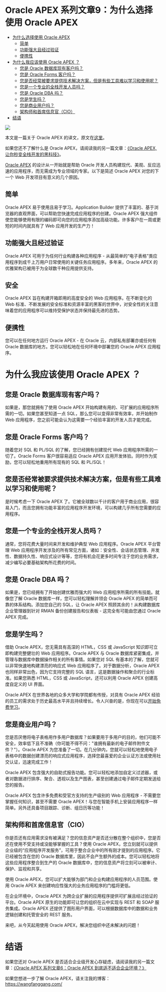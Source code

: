 # Oracle APEX 系列文章9：为什么选择使用 Oracle APEX


<!-- TOC depthFrom:2 insertAnchor:true -->

- [为什么选择使用 Oracle APEX](#oracle-apex-系列文章9为什么选择使用-oracle-apex)
  - [简单](#简单)
  - [功能强大且经过验证](#功能强大且经过验证)
  - [便携性](#便携性)
- [为什么我应该使用 Oracle APEX ？](#为什么我应该使用-oracle-apex-)
  - [您是 Oracle 数据库现有客户吗？](#您是-oracle-数据库现有客户吗)
  - [您是 Oracle Forms 客户吗？](#您是-oracle-forms-客户吗)
  - [您是否经常被要求提供技术解决方案，但是有些工具难以学习和使用呢？](#您是否经常被要求提供技术解决方案但是有些工具难以学习和使用呢)
  - [您是一个专业的全栈开发人员吗？](#您是一个专业的全栈开发人员吗)
  - [您是 Oracle DBA 吗？](#您是-oracle-dba-吗)
  - [您是学生吗？](#您是学生吗)
  - [您是商业用户吗？](#您是商业用户吗)
  - [架构师和首席信息官（CIO）](#架构师和首席信息官cio)
- [结语](#结语)


<!-- /TOC -->

![](https://ws1.sinaimg.cn/large/006By2pOgy1fruiiqvzmzj30y20jckdi.jpg)

本文是一篇关于 Oracle APEX 的译文，原文在[这里](https://apex.oracle.com/en/platform/why-oracle-apex/)。

如果您还不了解什么是 Oracle APEX，请阅读我的另一篇文章：[《Oracle APEX, 让你秒变全栈开发的黑科技》](https://wangfanggang.com/Oracle/Oracle-APEX/apex-series-1/)。

[Oracle APEX](https://apex.oracle.com/) 的设计从一开始就是帮助 Oracle 开发人员构建现代、美观、反应迅速的应用程序，而无需成为专业领域的专家。以下是简述 Oracle APEX 对您的下一个 Web 开发项目有意义的几个原因。

## 简单
Oracle APEX 易于使用且易于学习。Application Builder 提供了丰富的、基于浏览器的直观界面，可以帮助您快速完成应用程序的创建。Oracle APEX 强大组件使您能够使用有限的编码即可向您的应用程序添加高级功能。许多客户在一周或更短的时间内就具有了 Web 应用开发的生产力！

## 功能强大且经过验证
Oracle APEX 可用于为任何行业构建各种应用程序 - 从最简单的“电子表格”类应用程序到成千上万用户日常使用的关键任务应用程序。多年来，Oracle APEX 的优雅架构已被用于为全球数千种应用提供支持。

## 安全
Oracle APEX 旨在构建开箱即用的高度安全的 Web 应用程序。在不断变化的 Web 标准、不断发展的安全标准和资源丰富的黑客的世界中，对安全性的关注意味着您的应用程序可以维持受保护状态并保持最先进的态势。

## 便携性
您可以在任何地方运行 Oracle APEX - 在 Oracle 云，内部私有部署亦或任何有 Oracle 数据库的地方。您可以轻松地在任何环境中部署您的 Oracle APEX 应用程序。

# 为什么我应该使用 Oracle APEX ？
## 您是 Oracle 数据库现有客户吗？
如果是，那您就拥有了使用 Oracle APEX 开始构建有用的、可扩展的应用程序所需的一切。如果您甚至知道一点 SQL，那么您可以变得非常有效率，并开始制作 Web 应用程序，您之前可能会认为这需要一个经验丰富的开发人员才能完成。

## 您是 Oracle Forms 客户吗？
随着您对 SQL 和 PL/SQL 的了解，您已经拥有创建现代 Web 应用程序所需的一切了。Oracle Forms 客户很容易适应 Oracle APEX 应用开发体验。同时作为奖励，您可以轻松地重用所有现有的 SQL 和 PL/SQL！

## 您是否经常被要求提供技术解决方案，但是有些工具难以学习和使用呢？
是时候考虑一下 Oracle APEX 了。它被全球数以千计的客户用于商业应用，很容易入门，而且您拥有功能丰富的应用程序开发环境，可以构建几乎所有您需要的应​​用程序。

## 您是一个专业的全栈开发人员吗？
通常，您将花费大量时间来开发和维护典型 Web 应用程序。Oracle APEX 平台管理 Web 应用程序开发涉及的所有常见方面，诸如：安全性、会话状态管理、并发性、数据持久性、响应式设计等等，您将有机会花更多时间专注于您的业务需求，减少编写必要基础架构所花费的时间。

## 您是 Oracle DBA 吗？
如果是，您已经拥有了开始创建优雅而强大的 Web 应用程序所需的所有技能。就像您了解 Oracle 数据库一样，您可以轻松理解并领会 Oracle APEX 的简单而可靠的体系结构。添加您自己的 SQL，让 Oracle APEX 照顾其余的！从构建数据库企业管理器到针对 RMAN 备份创建报告和仪表板 - 这完全有可能由您通过 Oracle APEX 完成。

## 您是学生吗？
借助 Oracle APEX，您无需具有高深的 HTML，CSS 或 JavaScript 知识即可立即构建完整健壮的 Web 应用程序。Oracle APEX 与 Oracle 数据库紧密集成，并管理与数据库中数据操作相关的所有事情。如果您对 SQL 有基本的了解，您就可以非常快速地构建漂亮的响应式 Web 应用程序了。对于数据分析，Oracle APEX 也同样非常出色，因为它支持完整的 SQL 语言，这是数据操作和聚合的行业标准。如果您熟悉 HTML，CSS 或 JavaScript，还可以利用 Oracle APEX 创建高度自定义的 UI 界面。

Oracle APEX 在世界各地的众多大学和学院都有传授，对具有 Oracle APEX 经验的员工的需求处于历史最高水平并且持续增长。令人兴奋的是，你现在可以[开始免费学习](https://apex.oracle.com/en/learn/getting-started/)。

## 您是商业用户吗？
您是否厌倦将电子表格用作多用户数据库？如果要用于多用户的目的，他们可能不安全，效率低下且不准确（你可能不得不问："谁拥有最新的电子邮件附件文件？"）。Oracle APEX 为您准备了一切。在几分钟内，您就可以轻松地使用电子表格中的数据创建漂亮的响应式应用程序，选择您最喜爱的企业认证方法或使用社交认证，迅速完成工作！

Oracle APEX 包含强大的自助式报告功能。您可以轻松地添加自定义过滤器，或者对数据进行排序、聚合、透视以及生产图表，甚至创建通过电子邮件定期发送给您的报告。

Oracle APEX 包含许多免费和受官方支持的生产级别的 Web 应用程序 - 不需要您掌握任何知识，甚至不需要 Oracle APEX！与您在智能手机上安装应用程序一样简单。另外还具备项目跟踪、诊断、组日历等功能！

## 架构师和首席信息官（CIO）
你是否还有应用需求没有被满足？您的信息资产是否还分散在整个组织中，您是否还在使用不受支持或没能够掌握的工具？使用 Oracle APEX，您立刻就可以提供企业级的“应用程序开发服务”，可用于整合企业中的所有刚才提到的应用程序。它已经被包含在您的 Oracle 数据库里，因此不会产生额外的成本。您可以轻松地将这些应用程序整合到生产的 Oracle 数据库中，您的信息资产将立刻可以被审计、保护、监视和共享。

使用 Oracle APEX，您可以扩大能够为部门和企业构建应用程序的人员范围。使用 Oracle APEX 来创建响应性强大的业务应用程序的门槛将更低。

在企业环境中，Oracle APEX 为跨企业扩展的应用程序提供可扩展且经过验证的平台。Oracle APEX 原生的功能即可让您的组织在云中实现与 REST 和 SOAP 服务集成。Oracle APEX 还提供了图形用户界面，可以根据数据库中的数据和业务逻辑创建和托管安全的 REST 服务。

来吧，从今天起用使用 Oracle APEX，解决您组织中还未解决的问题！

# 结语
如果您还对 Oracle APEX 是否适合企业级开发心存疑虑，请阅读我的另一篇文章：[《Oracle APEX 系列文章6：Oracle APEX 到底适不适合企业环境？》](https://wangfanggang.com/Oracle/Oracle-APEX/apex-series-6/)

如果您想进一步了解 Oracle APEX，请关注我的博客：https://wangfanggang.com/